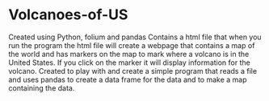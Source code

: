# Volcanoes-of-US
Created using Python, folium and pandas
Contains a html file that when you run the program the html file will create a webpage that contains a map of the world and 
has markers on the map to mark where a volcano is in the United States. If you click on the marker it will display information for the volcano. 
Created to play with and create a simple program that reads a file and uses pandas to create a data frame for the data
and to make a map containing the data.
